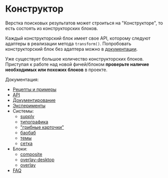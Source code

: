 # Конструктор

Верстка поисковых результатов может строиться на "Конструкторе", то есть состоять из конструкторских блоков.

Каждый конструкторский блок имеет свое API, которому следуют адаптеры в реализации метода `transform()`. Попробовать конструкторский блок без адаптера можно в [документации](https://serpdocs.si.yandex-team.ru/).

Уже существует большое количество конструкторских блоков. Приступая к работе над новой фичей/блоком **проверьте наличие необходимых или похожих блоков** в проекте.

Документация:

- [Рецепты и примеры](./blocks-howto.md)
- [API](./blocks-api.md)
- [Документирование](./blocks-jsdoc.md)
- [Эксперименты](../experiments/construct.md)
- Системы:
  - [supply](./supply.md)
  - [типографика](./typo.md)
  - ["грибные карточки"](../faq/mushroom-cards-format.md)
  - [баобаб](https://wiki.yandex-team.ru/search-interfaces/baobab/#razmetkacherezkonstruktor)
  - [темы](./colorized.md)
  - [сетка](./grid.md)
- Блоки:
  - [composite](./blocks/composite.md)
  - [overlay-desktop](./blocks/overlay-desktop.md)
  - [overlay](./blocks/overlay.md)
- [FAQ](./faq.md)

